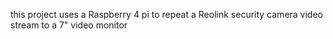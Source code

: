 this project uses a Raspberry 4 pi to repeat a Reolink security camera video stream to a 7" video monitor
